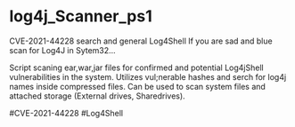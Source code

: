 # log4j_Scanner_ps1
CVE-2021-44228 search and general Log4Shell
If you are sad and blue scan for Log4J in Sytem32... 

Script scaning ear,war,jar files for confirmed and potential Log4jShell vulnerabilities in the system.
Utilizes vul;nerable hashes and serch for log4j names inside compressed files.
Can be used to scan system files and attached storage (External drives, Sharedrives).

#CVE-2021-44228
#Log4Shell
